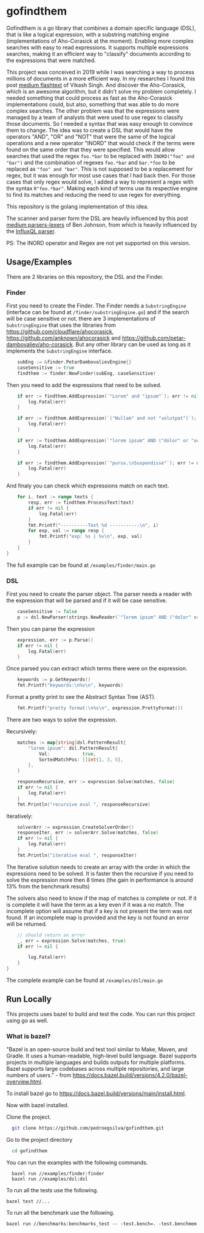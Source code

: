 # gofindthem
Gofindthem is a go library that combines a domain specific language (DSL), that is like a logical expression, with a substring matching engine (implementations of Aho-Corasick at the moment).
Enabling more complex searches with easy to read expressions.
It supports multiple expressions searches, making it an efficient way to "classify" documents according to the expressions that were matched.

This project was conceived in 2019 while I was searching a way to process millions of documents in a more efficient way.
In my researches I found this post [medium flashtext](https://medium.freecodecamp.org/regex-was-taking-5-days-flashtext-does-it-in-15-minutes-55f04411025f) of Vikash Singh.
And discover the Aho-Corasick, which is an awesome algorithm, but it didn't solve my problem completely.
I needed something that could process as fast as the Aho-Corasick implementations could, but also, something that was able to do more complex searches.
The other problem was that the expressions were managed by a team of analysts that were used to use regex to classify those documents.
So I needed a syntax that was easy enough to convince them to change.
The idea was to create a DSL that would have the operators "AND", "OR" and "NOT" that were the same of the logical operations and a new operator "INORD"
that would check if the terms were found on the same order that they were specified.
This would allow searches that used the regex `foo.*bar` to be replaced with `INORD("foo" and "bar")` and the combination of regexes 
`foo.*bar` and `bar.*foo` to be replaced as `"foo" and "bar"`. This is not supposed to be a replacement for regex, but it was enough for most use cases that I had back then.
For those cases that only regex would solve, I added a way to represent a regex with the syntax `R"foo.*bar"`.
Making each kind of terms use its respective engine to find its matches and reducing the need to use regex for everything.

This repository is the golang implementation of this idea.

The scanner and parser form the DSL are heavily influenced by this post [medium parsers-lexers](https://blog.gopheracademy.com/advent-2014/parsers-lexers/) of Ben Johnson,
from which is heavily influenced by the [InfluxQL parser](https://github.com/influxdb/influxdb/tree/master/influxql).

PS: The INORD operator and Regex are not yet supported on this version.

## Usage/Examples

There are 2 libraries on this repository, the DSL and the Finder.

### Finder
First you need to create the Finder. The Finder needs a `SubstringEngine` (interface can be found at `/finder/substringEngine.go`) 
and if the search will be case sensitive or not.
there are 3 implementations of `SubstringEngine` that uses the libraries from 
https://github.com/cloudflare/ahocorasick, 
https://github.com/anknown/ahocorasick and 
https://github.com/petar-dambovaliev/aho-corasick. 
But any other library can be used as long as it implements the `SubstringEngine` interface.
```go
    subEng := &finder.PetarDambovalievEngine{}
	caseSensitive := true
	findthem := finder.NewFinder(subEng, caseSensitive)
```

Then you need to add the expressions that need to be solved.
```go
	if err := findthem.AddExpression(`"Lorem" and "ipsum"`); err != nil {
		log.Fatal(err)
	}

	if err := findthem.AddExpression(`("Nullam" and not "volutpat")`); err != nil {
		log.Fatal(err)
	}

	if err := findthem.AddExpression(`"lorem ipsum" AND ("dolor" or "accumsan")`); err != nil {
		log.Fatal(err)
	}

	if err := findthem.AddExpression(`"purus.\nSuspendisse"`); err != nil {
		log.Fatal(err)
	}
```

And finaly you can check which expressions match on each text. 
```go
	for i, text := range texts {
		resp, err := findthem.ProcessText(text)
		if err != nil {
			log.Fatal(err)
		}
		fmt.Printf("----------Text %d -----------\n", i)
		for exp, val := range resp {
			fmt.Printf("exp: %s | %v\n", exp, val)
		}
	}
}
```

The full example can be found at `/examples/finder/main.go`

### DSL
First you need to create the parser object.
The parser needs a reader with the expression that will be parsed and if it will be case sensitive.
```go
    caseSensitive := false
	p := dsl.NewParser(strings.NewReader(`"lorem ipsum" AND ("dolor" or "accumsan")`), caseSensitive)
```

Then you can parse the expression

```go 
	expression, err := p.Parse()
	if err != nil {
		log.Fatal(err)
	}
```

Once parsed you can extract which terms there were on the expression.
```go
	keywords := p.GetKeywords()
	fmt.Printf("keywords:\n%v\n", keywords)
```

Format a pretty print to see the Abstract Syntax Tree (AST).
```go
    fmt.Printf("pretty format:\n%s\n", expression.PrettyFormat())
```

There are two ways to solve the expression.

Recursively:
```go 
    matches := map[string]dsl.PatternResult{
		"lorem ipsum": dsl.PatternResult{
			Val:            true,
			SortedMatchPos: []int{1, 3, 5},
		},
	}

	responseRecursive, err := expression.Solve(matches, false)
	if err != nil {
		log.Fatal(err)
	}
	fmt.Println("recursive eval ", responseRecursive)
```
Iteratively:
```go
	solverArr := expression.CreateSolverOrder()
	responseIter, err := solverArr.Solve(matches, false)
	if err != nil {
		log.Fatal(err)
	}
	fmt.Println("iterative eval ", responseIter)
```
The Iterative solution needs to create an array with the order in which the expressions need to be solved.
It is faster then the recursive if you need to solve the expression more then 8 times (the gain in performance is around 13% from the benchmark results)

The solvers also need to know if the map of matches is complete or not. If it is complete it will have the term as a key even if it was a no match.
The incomplete option will assume that if a key is not present the term was not found.
If an incomplete map is provided and the key is not found an error will be returned.

```go
	// should return an error
	_, err = expression.Solve(matches, true)
	if err != nil {

		log.Fatal(err)
	}
}

```
The complete example can be found at `/examples/dsl/main.go`
## Run Locally
This projects uses bazel to build and test the code. 
You can run this project using go as well.

### What is bazel?
"Bazel is an open-source build and test tool similar to Make, Maven, and Gradle. It uses a human-readable, high-level build language. Bazel supports projects in multiple languages and builds outputs for multiple platforms. Bazel supports large codebases across multiple repositories, and large numbers of users." 
\- from https://docs.bazel.build/versions/4.2.0/bazel-overview.html.

To install bazel go to https://docs.bazel.build/versions/main/install.html.

Now with bazel installed.

Clone the project.
```bash
  git clone https://github.com/pedroegsilva/gofindthem.git
```

Go to the project directory

```bash
  cd gofindthem
```

You can run the examples with the following commands.

```
  bazel run //examples/finder:finder
  bazel run //examples/dsl:dsl
```
To run all the tests use the following.

```
bazel test //...
```

To run all the benchmark use the following.

```
bazel run //benchmarks:benchmarks_test -- -test.bench=. -test.benchmem
```
  